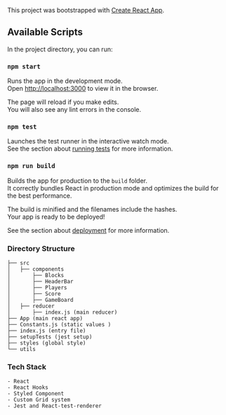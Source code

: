 This project was bootstrapped with [Create React App](https://github.com/facebook/create-react-app).

## Available Scripts

In the project directory, you can run:

### `npm start`

Runs the app in the development mode.<br>
Open [http://localhost:3000](http://localhost:3000) to view it in the browser.

The page will reload if you make edits.<br>
You will also see any lint errors in the console.

### `npm test`

Launches the test runner in the interactive watch mode.<br>
See the section about [running tests](https://facebook.github.io/create-react-app/docs/running-tests) for more information.

### `npm run build`

Builds the app for production to the `build` folder.<br>
It correctly bundles React in production mode and optimizes the build for the best performance.

The build is minified and the filenames include the hashes.<br>
Your app is ready to be deployed!

See the section about [deployment](https://facebook.github.io/create-react-app/docs/deployment) for more information.

### Directory Structure

```
├── src
│   ├── components
│       ├── Blocks
│       ├── HeaderBar
│       ├── Players
│       ├── Score
│       ├── GameBoard
│   ├── reducer
│       ├── index.js (main reducer)
├── App (main react app)
├── Constants.js (static values )
├── index.js (entry file)
├── setupTests (jest setup)
├── styles (global style)
└── utils

```

### Tech Stack

```
- React
- React Hooks
- Styled Component
- Custom Grid system
- Jest and React-test-renderer
```
